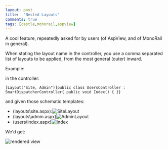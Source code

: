```yaml
---
layout: post
title:  "Nested Layouts"
comments: true
tags: [castle,monorail,aspview]
---
```



A cool feature, repeatedly asked for by users (of AspView, and of MonoRail in general).



When stating the layout name in the controller, you use a comma separated list of layouts to be applied, from the most general (outer) inward.



Example:

in the controller:

```
[Layout("Site, Admin")]public class UsersController : SmartDispatcherController{ public void Index() { }}
```

and given those schematic templates:

- (layouts\site.aspx):![SiteLayout](http://kenegozi.com/blog/uploaded/windowslivewriter/nestedlayouts_104ef/78a6d860-81fe-4660-af25-0e99db002a10.png)
- (layouts\admin.aspx)![AdminLayout](http://kenegozi.com/blog/uploaded/windowslivewriter/nestedlayouts_104ef/b49097cb-8d59-4cd2-a6cf-335efdc787d2.png)
- (users\index.aspx)![Index](http://kenegozi.com/blog/uploaded/windowslivewriter/nestedlayouts_104ef/c8f9a805-5caf-4448-82ad-1e30a5542230.png) 




We'd get:

![rendered view](http://kenegozi.com/blog/uploaded/windowslivewriter/nestedlayouts_104ef/684e8604-0bdd-46be-b9fe-b6433e527f3a.png)

